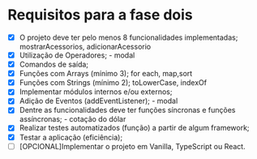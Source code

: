 # Requisitos para a fase dois

- [X] O projeto deve ter pelo menos 8 funcionalidades implementadas; mostrarAcessorios, adicionarAcessorio
- [X] Utilização de Operadores; - modal
- [X] Comandos de saída;
- [X] Funções com Arrays (mínimo 3); for each, map,sort
- [X] Funções com Strings (mínimo 2); toLowerCase, indexOf
- [x] Implementar módulos internos e/ou externos;
- [x] Adição de Eventos (addEventListener); - modal
- [x] Dentre as funcionalidades deve ter funções síncronas e funções assíncronas; - cotação do dólar
- [x] Realizar testes automatizados (função) a partir de algum framework;
- [x] Testar a aplicação (eficiência);
- [ ] [OPCIONAL]Implementar o projeto em Vanilla, TypeScript ou React.
